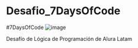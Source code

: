 # Desafio_7DaysOfCode
#7DaysOfCode
![image](https://github.com/user-attachments/assets/47071835-b380-4b9b-94d3-2042217b3265)

Desafío de Lógica de Programación de Alura Latam
